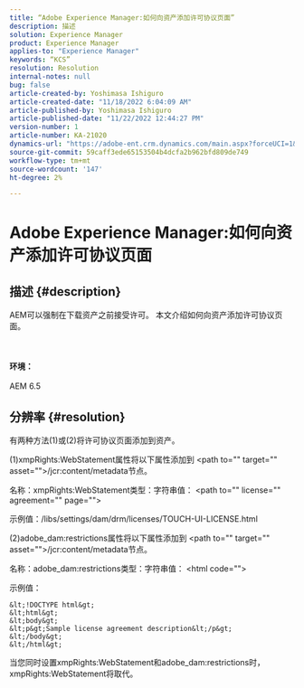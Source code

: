 ```yaml
---
title: “Adobe Experience Manager:如何向资产添加许可协议页面”
description: 描述
solution: Experience Manager
product: Experience Manager
applies-to: "Experience Manager"
keywords: “KCS”
resolution: Resolution
internal-notes: null
bug: false
article-created-by: Yoshimasa Ishiguro
article-created-date: "11/18/2022 6:04:09 AM"
article-published-by: Yoshimasa Ishiguro
article-published-date: "11/22/2022 12:44:27 PM"
version-number: 1
article-number: KA-21020
dynamics-url: "https://adobe-ent.crm.dynamics.com/main.aspx?forceUCI=1&pagetype=entityrecord&etn=knowledgearticle&id=fd1aefcc-0667-ed11-9561-6045bd006239"
source-git-commit: 59caff3ede65153504b4dcfa2b962bfd809de749
workflow-type: tm+mt
source-wordcount: '147'
ht-degree: 2%

---
```


# Adobe Experience Manager:如何向资产添加许可协议页面

## 描述 {#description}

AEM可以强制在下载资产之前接受许可。 本文介绍如何向资产添加许可协议页面。<br><br> <br><br><b>环境：</b><br><br>AEM 6.5

## 分辨率 {#resolution}


有两种方法(1)或(2)将许可协议页面添加到资产。

(1)xmpRights:WebStatement属性将以下属性添加到 &lt;path to=&quot;&quot; target=&quot;&quot; asset=&quot;&quot;>/jcr:content/metadata节点。

名称：xmpRights:WebStatement类型：字符串值： &lt;path to=&quot;&quot; license=&quot;&quot; agreement=&quot;&quot; page=&quot;&quot;>

示例值：/libs/settings/dam/drm/licenses/TOUCH-UI-LICENSE.html

(2)adobe_dam:restrictions属性将以下属性添加到 &lt;path to=&quot;&quot; target=&quot;&quot; asset=&quot;&quot;>/jcr:content/metadata节点。

名称：adobe_dam:restrictions类型：字符串值： &lt;html code=&quot;&quot;>

示例值：






```
&lt;!DOCTYPE html&gt;
&lt;html&gt;
&lt;body&gt;
&lt;p&gt;Sample license agreement description&lt;/p&gt;
&lt;/body&gt;
&lt;/html&gt;
```




当您同时设置xmpRights:WebStatement和adobe_dam:restrictions时，xmpRights:WebStatement将取代。
